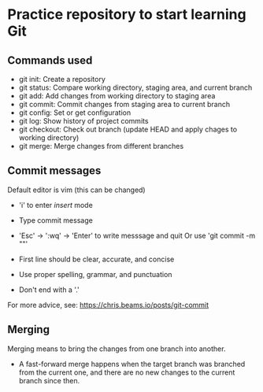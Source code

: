 # Practice repository to start learning Git

## Commands used

- git init: Create a repository
- git status: Compare working directory, staging area, and current branch
- git add: Add changes from working directory to staging area
- git commit: Commit changes from staging area to current branch
- git config: Set or get configuration
- git log: Show history of project commits
- git checkout: Check out branch (update HEAD and apply chages to working directory)
- git merge: Merge changes from different branches

## Commit messages

Default editor is vim (this can be changed)
  - 'i' to enter *insert* mode
  - Type commit message
  - 'Esc' -> ':wq' -> 'Enter' to write messsage and quit
Or use 'git commit -m "<message>"'

- First line should be clear, accurate, and concise
- Use proper spelling, grammar, and punctuation
- Don't end with a '.'

For more advice, see: https://chris.beams.io/posts/git-commit

## Merging

Merging means to bring the changes from one branch into another.

- A fast-forward merge happens when the target branch was branched from the current one, and there are no new changes to the current branch since then.
